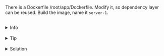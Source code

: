 
There is a Dockerfile /root/app/Dockerfile.
Modify it, so dependency layer can be reused.
Build the image, name it `server-1`.


<br>
<details><summary>Info</summary>
<br>

```plain
Documentation: https://docs.docker.com/build/guide/layers/#cached-layers.
```

</details>

<br>
<details><summary>Tip</summary>
<br>

```plain
In Dockerfile every command is a layer. And if command is doing exactly the same then the layer will be loaded from cache.
However, in our case we copy all of the files (dependecies and modified source code files) in one command.
More effective will be to initially copy dependecy files (as they are changed less often than source code) and install them.
And only afterwards copy source code files. This way we got more layers loaded from the cache on the build of a new image.
It seems like a very small gain in time here, but it can be important when building really big applications.
```

</details>


<br>
<details><summary>Solution</summary>
<br>

<br>

Modify `/root/app/Dockerfile`:

<br>

```plain
FROM golang:1.21-alpine 
WORKDIR /src 
COPY go.mod go.sum /src/ 
RUN go mod download 
COPY . .
RUN go build -o /bin/client ./cmd/client
RUN go build -o /bin/server ./cmd/server
ENTRYPOINT [ "/bin/server" ]
```{{copy}}

<br>

Build the image:

<br>

```plain
docker build -t server-1 .
```{{exec}}


</details>
